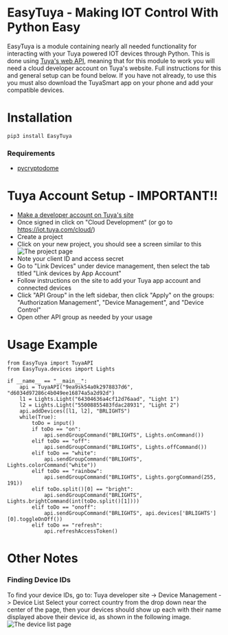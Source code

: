 # EasyTuya - Making IOT Control With Python Easy

EasyTuya is a module containing nearly all needed functionality for interacting with your Tuya powered IOT devices through Python. This is done using [Tuya's web API](https://developer.tuya.com/en/docs/iot/open-api/api-list/api?id=K989ru6gtvspg), meaning that for this module to work you will need a cloud developer account on Tuya's website. Full instructions for this and general setup can be found below. If you have not already, to use this you must also download the TuyaSmart app on your phone and add your compatible devices.

# Installation

    pip3 install EasyTuya
### Requirements

 - [pycryptodome](https://pypi.org/project/pycryptodome/)

# Tuya Account Setup - IMPORTANT!!

 - [Make a developer account on Tuya's site](https://iot.tuya.com/)
 -  Once signed in click on "Cloud Development" (or go to https://iot.tuya.com/cloud/)
 - Create a project
 - Click on your new project, you should see a screen similar to this![The project page](https://i.imgur.com/Z7YqYPn.jpg)
 - Note your client ID and access secret
 - Go to "Link Devices" under device management, then select the tab titled "Link devices by App Account"
 - Follow instructions on the site to add your Tuya app account and connected devices
 - Click "API Group" in the left sidebar, then click "Apply" on the groups: "Authorization Management", "Device Management", and "Device Control"
 - Open other API group as needed by your usage 
# Usage Example

    from EasyTuya import TuyaAPI
	from EasyTuya.devices import Lights

	if __name__ == "__main__":
		api = TuyaAPI("9ea9sk54a0k2978837d6", "d6034d97286c4b049ee16874a5a2d92d")
		l1 = Lights.Light("64304636a4cf12d76aad", "Light 1")
		l2 = Lights.Light("55008855483fdac28931", "Light 2")
		api.addDevices([l1, l2], "BRLIGHTS")
		while(True):
			toDo = input()
			if toDo == "on":
				api.sendGroupCommand("BRLIGHTS", Lights.onCommand())
			elif toDo == "off":
				api.sendGroupCommand("BRLIGHTS", Lights.offCommand())
			elif toDo == "white":
				api.sendGroupCommand("BRLIGHTS", Lights.colorCommand("white"))
			elif toDo == "rainbow":
				api.sendGroupCommand("BRLIGHTS", Lights.gorgCommand(255, 191))
			elif toDo.split()[0] == "bright":
				api.sendGroupCommand("BRLIGHTS", Lights.brightCommand(int(toDo.split()[1])))
			elif toDo == "onoff":
				api.sendGroupCommand("BRLIGHTS", api.devices['BRLIGHTS'][0].toggleOnOff())
			elif toDo == "refresh":
				api.refreshAccessToken()

               
# Other Notes
### Finding Device IDs
To find your device IDs, go to:
Tuya developer site -> Device Management -> Device List
Select your correct country from the drop down near the center of the page, then your devices should show up each with their name displayed above their device id, as shown in the following image.
![The device list page](https://i.imgur.com/EnUXKqL.png)

